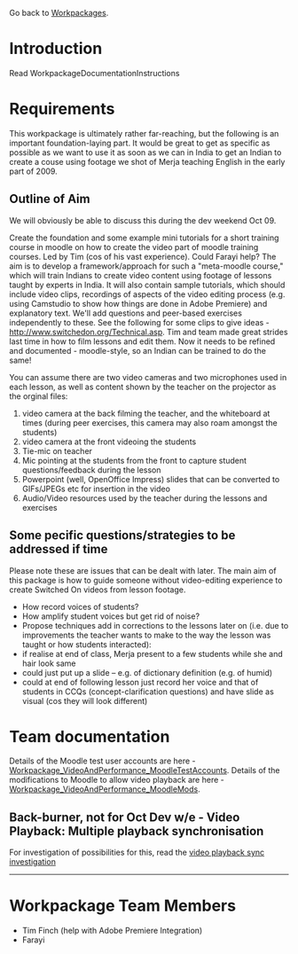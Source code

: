 Go back to [Workpackages](Workpackages.md).

# Introduction #
Read WorkpackageDocumentationInstructions

# Requirements #
This workpackage is ultimately rather far-reaching, but the following is an important foundation-laying part.  It would be great to get as specific as possible as we want to use it as soon as we can in India to get an Indian to create a couse using footage we shot of Merja teaching English in the early part of 2009.

## Outline of Aim ##
We will obviously be able to discuss this during the dev weekend Oct 09.

Create the foundation and some example mini tutorials for a short training course in moodle on how to create the video part of moodle training courses. Led by Tim (cos of his vast experience).  Could Farayi help?  The aim is to develop a framework/approach for such a "meta-moodle course," which will train Indians to create video content using footage of lessons taught by experts in India.  It will also contain sample tutorials, which should include video clips, recordings of aspects of the video editing process (e.g. using Camstudio to show how things are done in Adobe Premiere) and explanatory text.   We'll add questions and peer-based exercises independently to these.  See the following for some clips to give ideas - http://www.switchedon.org/Technical.asp.  Tim and team made great strides last time in how to film lessons and edit them.   Now it needs to be refined and documented - moodle-style, so an Indian can be trained to do the same!

You can assume there are two video cameras and two microphones used in each lesson, as well as content shown by the teacher on the projector as the orginal files:
1. video camera at the back filming the teacher, and the whiteboard at times  (during peer exercises, this camera may also roam amongst the students)
2. video camera at the front videoing the students
3. Tie-mic on teacher
4. Mic pointing at the students from the front to capture student questions/feedback during the lesson
5. Powerpoint (well, OpenOffice Impress) slides that can be converted to GIFs/JPEGs etc for insertion in the video
6. Audio/Video resources used by the teacher during the lessons and exercises


## Some pecific questions/strategies to be addressed if time ##
Please note these are issues that can be dealt with later.  The main aim of this package is how to guide someone without video-editing experience to create Switched On videos from lesson footage.
  * How record voices of students?
  * How amplify student voices but get rid of noise?
  * Propose techniques add in corrections to the lessons later on (i.e. due to improvements the teacher wants to make to the way the lesson was taught or how students interacted):
  * if realise at end of class, Merja present to a few students while she and hair look same
  * could just put up a slide – e.g. of dictionary definition (e.g. of humid)
  * could at end of following lesson just record her voice and that of students in CCQs (concept-clarification questions) and have slide as visual (cos they will look different)


# Team documentation #

Details of the Moodle test user accounts are here - [Workpackage\_VideoAndPerformance\_MoodleTestAccounts](Workpackage_VideoAndPerformance_MoodleTestAccounts.md).
Details of the modifications to Moodle to allow video playback are here - [Workpackage\_VideoAndPerformance\_MoodleMods](Workpackage_VideoAndPerformance_MoodleMods.md).


## Back-burner, not for Oct Dev w/e - Video Playback: Multiple playback synchronisation ##

For investigation of possibilities for this, read the [video playback sync investigation](Workpackage_VideoAndPerformance_VideoPlaybackSynchInvestigation.md)


---


# Workpackage Team Members #
  * Tim Finch (help with Adobe Premiere Integration)
  * Farayi